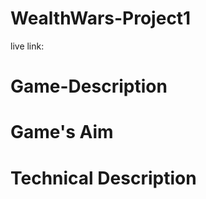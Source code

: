 # WealthWars-Project1
live link: 

# Game-Description 

<!-- The project is a game for one player vs. AI -->
<!-- The game is " Wars (Cards Game)" -->
<!-- The Idea of the game is that the cards illustrates the top wealthiest figures in Tech where the the top wealthiest character's card gets the highest score and the less wealthy figure its card get discarded to the wealthier character, the game consists of ten rounds, each round two random characters displayed and compared in term of the wealthier, however the user only can win in this game because its designed that the score ("Net worth") is either gained currently or in the future since the AI represents the player's 'Future Net Worth'.  -->

# Game's Aim

<!-- To inspire the Player of the characters illustrated. To read about their successful stories.. -->



# Technical Description
<!-- #There are Four main variables of the game

1- Future Assets: Represents the AI's Cards
2-Future Net Worth: Represents the AI's score 
3-Net Worth: Represnts the Player's score
4-Assets : Represnts the Player's cards













-->

